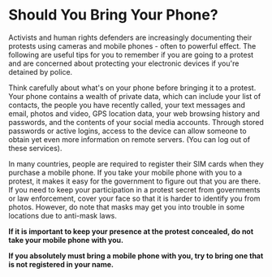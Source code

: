 [Title]: # (Если вы приносите ваш телефон?)
[Order]: # (0)

# Should You Bring Your Phone?

Activists and human rights defenders are increasingly documenting their protests using cameras and mobile phones - often to powerful effect. The following are useful tips for you to remember if you are going to a protest and are concerned about protecting your electronic devices if you're detained by police.

Think carefully about what's on your phone before bringing it to a protest. Your phone contains a wealth of private data, which can include your list of contacts, the people you have recently called, your text messages and email, photos and video, GPS location data, your web browsing history and passwords, and the contents of your social media accounts. Through stored passwords or active logins, access to the device can allow someone to obtain yet even more information on remote servers. (You can log out of these services).

In many countries, people are required to register their SIM cards when they purchase a mobile phone. If you take your mobile phone with you to a protest, it makes it easy for the government to figure out that you are there. If you need to keep your participation in a protest secret from governments or law enforcement, cover your face so that it is harder to identify you from photos. However, do note that masks may get you into trouble in some locations due to anti-mask laws.

**If it is important to keep your presence at the protest concealed, do not take your mobile phone with you.**

**If you absolutely must bring a mobile phone with you, try to bring one that is not registered in your name.**